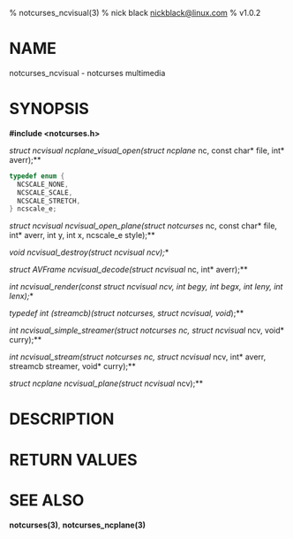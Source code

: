 % notcurses_ncvisual(3)
% nick black <nickblack@linux.com>
% v1.0.2

# NAME
notcurses_ncvisual - notcurses multimedia

# SYNOPSIS

**#include <notcurses.h>**

**struct ncvisual* ncplane_visual_open(struct ncplane* nc, const char* file,
                                         int* averr);**

```c
typedef enum {
  NCSCALE_NONE,
  NCSCALE_SCALE,
  NCSCALE_STRETCH,
} ncscale_e;
```

**struct ncvisual* ncvisual_open_plane(struct notcurses* nc, const char* file,
                                         int* averr, int y, int x,
                                         ncscale_e style);**

**void ncvisual_destroy(struct ncvisual* ncv);**

**struct AVFrame* ncvisual_decode(struct ncvisual* nc, int* averr);**

**int ncvisual_render(const struct ncvisual* ncv, int begy, int begx,
                        int leny, int lenx);**

**typedef int (*streamcb)(struct notcurses*, struct ncvisual*, void*);**

**int ncvisual_simple_streamer(struct notcurses* nc, struct ncvisual* ncv, void* curry);**

**int ncvisual_stream(struct notcurses* nc, struct ncvisual* ncv,
                        int* averr, streamcb streamer, void* curry);**

**struct ncplane* ncvisual_plane(struct ncvisual* ncv);**

# DESCRIPTION


# RETURN VALUES

# SEE ALSO

**notcurses(3)**, **notcurses_ncplane(3)**
